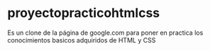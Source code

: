 # proyectopracticohtmlcss
Es un clone de la página de google.com para poner en practica los conocimientos basicos adquiridos de HTML y CSS
